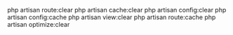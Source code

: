 php artisan route:clear
php artisan cache:clear
php artisan config:clear
php artisan config:cache
php artisan view:clear
php artisan route:cache
php artisan optimize:clear
